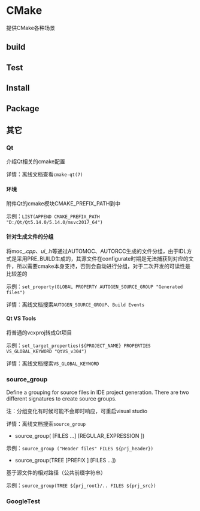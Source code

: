 # CMake
提供CMake各种场景

## build

## Test

## Install

## Package

## 其它

### Qt
介绍Qt相关的cmake配置

详情：离线文档查看`cmake-qt(7)`

#### 环境
附件Qt的cmake模块CMAKE_PREFIX_PATH到中

示例：`LIST(APPEND CMAKE_PREFIX_PATH "D:/Qt/Qt5.14.0/5.14.0/msvc2017_64") `

#### 针对生成文件的分组
将moc_*.cpp、ui_*.h等通过AUTOMOC、AUTORCC生成的文件分组，由于IDL方式是采用PRE_BUILD生成的，其源文件在configurate时期是无法捕获到对应的文件，所以需要cmake本身支持，否则会自动进行分组，对于二次开发的可读性是比较差的

示例：`set_property(GLOBAL PROPERTY AUTOGEN_SOURCE_GROUP "Generated files")`

详情：离线文档搜索`AUTOGEN_SOURCE_GROUP`、`Build Events`

#### Qt VS Tools
将普通的vcxproj转成Qt项目

示例：`set_target_properties(${PROJECT_NAME} PROPERTIES VS_GLOBAL_KEYWORD "QtVS_v304")`

详情：离线文档搜索`VS_GLOBAL_KEYWORD`

### source_group
Define a grouping for source files in IDE project generation. There are two different signatures to create source groups.

注：分组变化有时候可能不会即时响应，可重启visual studio

详情：离线文档搜索`source_group`

- source_group(<name> [FILES <src>...] [REGULAR_EXPRESSION <regex>])

示例：`source_group ("Header files" FILES ${prj_header})`

- source_group(TREE <root> [PREFIX <prefix>] [FILES <src>...])

基于源文件的相对路径（公共前缀字符串）

示例：`source_group(TREE ${prj_root}/.. FILES ${prj_src})`

### GoogleTest
